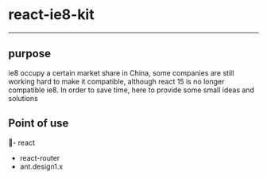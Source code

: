 # react-ie8-kit

---

## purpose
ie8 occupy a certain market share in China, some companies are still working hard to make it compatible, although react 15 is no longer compatible ie8. In order to save time, here to provide some small ideas and solutions

## Point of use
- react
- react-router
- ant.design1.x

